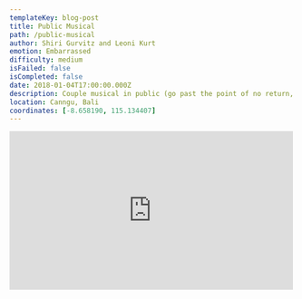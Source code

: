 ```yaml
---
templateKey: blog-post
title: Public Musical
path: /public-musical
author: Shiri Gurvitz and Leoni Kurt
emotion: Embarrassed
difficulty: medium
isFailed: false 
isCompleted: false
date: 2018-01-04T17:00:00.000Z
description: Couple musical in public (go past the point of no return, no backward glances)
location: Canngu, Bali
coordinates: [-8.658190, 115.134407]
---
```

<iframe src="https://www.facebook.com/plugins/video.php?href=https%3A%2F%2Fwww.facebook.com%2Ffacebook%2Fvideos%2F10153231379946729%2F&width=500&show_text=false&height=280&appId" width="500" height="280" style="border:none;overflow:hidden" scrolling="no" frameborder="0" allowTransparency="true" allow="encrypted-media" allowFullScreen="true"></iframe>